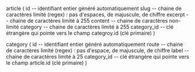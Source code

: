 article (
    id              -- identifiant entier généré automatiquement
    slug            -- chaine de caractères limité (regex) : pas d'espaces, de majuscule, de chiffre
    excerpt         -- chaine de caractères limité à 255
    content         -- chaine de caractères non-limité
    category        -- chaine de caractères limité à 255
    category_id     -- clé étrangère qui pointe vers le champ categroy.id (clé primaire)
)

category (
    id              -- identifiant entier généré automatiquement
    route           -- chaine de caractères limité (regex) : pas d'espace, de majuscule, de chiffre
    label           -- chaine de caractères limité à 25
    category_id     -- clé étrangère qui pointe vers le champ article.id (clé primaire)
)
